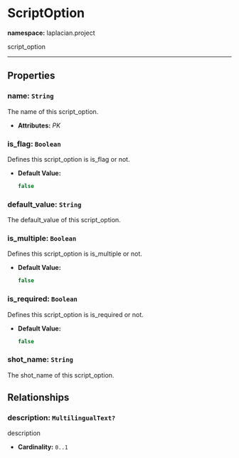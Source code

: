 # **ScriptOption**
**namespace:** laplacian.project

script_option



---

## Properties

### name: `String`
The name of this script_option.
- **Attributes:** *PK*

### is_flag: `Boolean`
Defines this script_option is is_flag or not.
- **Default Value:**
  ```kotlin
  false
  ```

### default_value: `String`
The default_value of this script_option.

### is_multiple: `Boolean`
Defines this script_option is is_multiple or not.
- **Default Value:**
  ```kotlin
  false
  ```

### is_required: `Boolean`
Defines this script_option is is_required or not.
- **Default Value:**
  ```kotlin
  false
  ```

### shot_name: `String`
The shot_name of this script_option.

## Relationships

### description: `MultilingualText?`
description
- **Cardinality:** `0..1`
